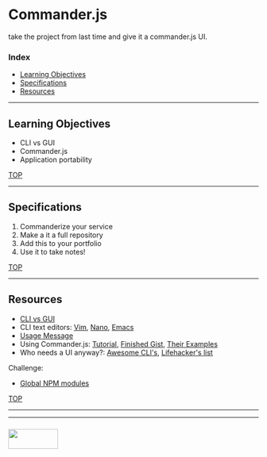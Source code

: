 # Commander.js

take the project from last time and give it a commander.js UI.


### Index
* [Learning Objectives](#learning-objectives)
* [Specifications](#specifications)
* [Resources](#resources)

---

## Learning Objectives

* CLI vs GUI
* Commander.js
* Application portability

[TOP](#index)

---

## Specifications

1. Commanderize your service
2. Make a it a full repository
3. Add this to your portfolio
4. Use it to take notes!


[TOP](#index)

---

## Resources



* [CLI vs GUI](https://www.difference.wiki/gui-vs-command-line/)
* CLI text editors: [Vim](https://www.vim.org), [Nano](https://www.nano-editor.org), [Emacs](https://www.gnu.org/software/emacs/)
* [Usage Message](https://en.wikipedia.org/wiki/Usage_message)
* Using Commander.js: [Tutorial](http://cruft.io/posts/node-command-line-utilities/), [Finished Gist](https://gist.github.com/GlynnPhillips/7f3dcb2b990796f1856f), [Their Examples](https://github.com/tj/commander.js/tree/master/examples)
* Who needs a UI anyway?: [Awesome CLI's](https://github.com/agarrharr/awesome-cli-apps), [Lifehacker's list](https://lifehacker.com/5622340/who-needs-a-mouse-learn-to-use-the-command-line-for-almost-anything)

Challenge: 
* [Global NPM modules](https://ourcodeworld.com/articles/read/393/how-to-create-a-global-module-for-node-js-properly)

[TOP](#index)

___
___
### <a href="http://elewa.education/blog" target="_blank"><img src="https://user-images.githubusercontent.com/18554853/34921062-506450ae-f97d-11e7-875f-6feeb26ad72d.png" width="100" height="40"/></a>


